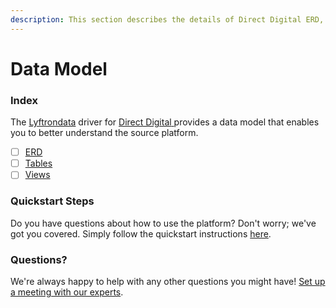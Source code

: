 ```yaml
---
description: This section describes the details of Direct Digital ERD, Tables, and Views.
---
```


# Data Model

### Index

The  [Lyftrondata](https://www.lyftrondata.com/) driver for [Direct Digital](https://www.lyftrondata.com/integration/direct-digital/)[ ](https://www.lyftrondata.com/integration/direct-digital/)provides a data model that enables you to better understand the source platform.

* [ ] [ERD](../../../marketing-analytics/direct-digital/data-model/erd.md)
* [ ] [Tables](../../../marketing-analytics/direct-digital/data-model/tables.md)
* [ ] [Views](../../../marketing-analytics/direct-digital/data-model/views.md)

### Quickstart Steps

Do you have questions about how to use the platform? Don't worry; we've got you covered. Simply follow the quickstart instructions [here](../../../../quickstart-steps.md).

### Questions? <a href="#questions" id="questions"></a>

We're always happy to help with any other questions you might have! [Set up a meeting with our experts](https://www.lyftrondata.com/book-a-meeting/).

